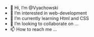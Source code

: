 - 👋 Hi, I’m @Vyachowski
- 👀 I’m interested in web-development
- 🌱 I’m currently learning Html and CSS
- 💞️ I’m looking to collaborate on ...
- 📫 How to reach me ...

<!---
Vyachowski/Vyachowski is a ✨ special ✨ repository because its `README.md` (this file) appears on your GitHub profile.
You can click the Preview link to take a look at your changes.
--->
